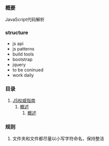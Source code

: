 ### 概要
JavaScript代码解析

### structure
- js api
- js patterns
- build tools
- bootstrap
- jquery
- to be coninued
- work daily

### 目录
1. [JS权威指南](./JS-TheDefinitiveGuide)
    1. [概述](./JS-TheDefinitiveGuide/part1-概述)
        1. [概述](./JS-TheDefinitiveGuide/part1-概述/chapter1-概述.md)

### 规则
1. 文件夹和文件都尽量以小写字符命名，保持整洁